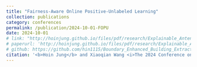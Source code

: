 ```yaml
---
title: "Fairness-Aware Online Positive-Unlabeled Learning"
collection: publications
category: conferences
permalink: /publication/2024-10-01-FOPU
date: 2024-10-01
# link: "http://hoinjung.github.io/files/pdf/research/Explainable_Antenna.pdf"
# paperurl: 'http://hoinjung.github.io/files/pdf/research/Explainable_Antenna.pdf'
# github: https://github.com/hin1115/Boundary_Enhanced_Building_Extraction
citation: '<b>Hoin Jung</b> and Xiaoqian Wang <i>The 2024 Conference on Empirical Methods in Natural Language Processing (EMNLP 2024 Industry Track)</i>'
---
```

